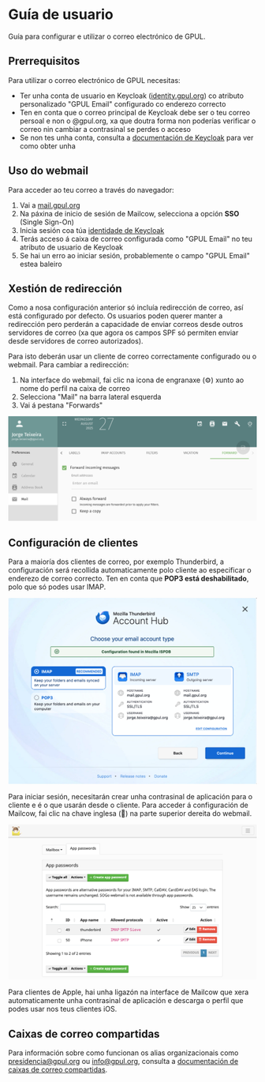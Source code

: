 # Guía de usuario

Guía para configurar e utilizar o correo electrónico de GPUL.

## Prerrequisitos

Para utilizar o correo electrónico de GPUL necesitas:

- Ter unha conta de usuario en Keycloak (<a href="https://identity.gpul.org" target="_blank">identity.gpul.org</a>) co atributo personalizado "GPUL Email" configurado co enderezo correcto
- Ten en conta que o correo principal de Keycloak debe ser o teu correo persoal e non o @gpul.org, xa que doutra forma non poderías verificar o correo nin cambiar a contrasinal se perdes o acceso
- Se non tes unha conta, consulta a [documentación de Keycloak](../keycloak/user-guide) para ver como obter unha

## Uso do webmail

Para acceder ao teu correo a través do navegador:

1. Vai a <a href="https://mail.gpul.org" target="_blank">mail.gpul.org</a>
2. Na páxina de inicio de sesión de Mailcow, selecciona a opción **SSO** (Single Sign-On)
3. Inicia sesión coa túa [identidade de Keycloak](../keycloak/user-guide)
4. Terás acceso á caixa de correo configurada como "GPUL Email" no teu atributo de usuario de Keycloak
5. Se hai un erro ao iniciar sesión, probablemente o campo "GPUL Email" estea baleiro

## Xestión de redirección

Como a nosa configuración anterior só incluía redirección de correo, así está configurado por defecto. Os usuarios poden querer manter a redirección pero perderán a capacidade de enviar correos desde outros servidores de correo (xa que agora os campos SPF só permiten enviar desde servidores de correo autorizados).

Para isto deberán usar un cliente de correo correctamente configurado ou o webmail. Para cambiar a redirección:

1. Na interface do webmail, fai clic na icona de engranaxe (⚙️) xunto ao nome do perfil na caixa de correo
2. Selecciona "Mail" na barra lateral esquerda
3. Vai á pestana "Forwards"

![Forwards in Webmail Interface](./assets/forward.png)

## Configuración de clientes

Para a maioría dos clientes de correo, por exemplo Thunderbird, a configuración será recollida automaticamente polo cliente ao especificar o enderezo de correo correcto. Ten en conta que **POP3 está deshabilitado**, polo que só podes usar IMAP.

![Automatic Config Discovery in Thunderbird](./assets/client-config.png)

Para iniciar sesión, necesitarán crear unha contrasinal de aplicación para o cliente e é o que usarán desde o cliente. Para acceder á configuración de Mailcow, fai clic na chave inglesa (🔧) na parte superior dereita do webmail.

![App Passwords Mailcow Interface](./assets/app-passwords.png)

Para clientes de Apple, hai unha ligazón na interface de Mailcow que xera automaticamente unha contrasinal de aplicación e descarga o perfil que podes usar nos teus clientes iOS.

## Caixas de correo compartidas

Para información sobre como funcionan os alias organizacionais como presidencia@gpul.org ou info@gpul.org, consulta a [documentación de caixas de correo compartidas](./shared-mailboxes).
